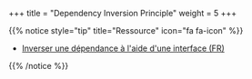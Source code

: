 +++
title = "Dependency Inversion Principle"
weight = 5
+++

{{% notice style="tip" title="Ressource" icon="fa fa-icon" %}}

- [Inverser une dépendance à l'aide d'une interface (FR)](https://youtu.be/Ta3nJ0CEoOQ)

{{% /notice %}}
